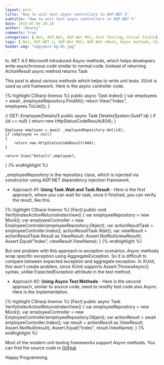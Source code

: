 ```yaml
---
layout: post
title: "How to unit test async controllers in ASP.NET 5"
subtitle: "How to unit test async controllers in ASP.NET 5"
date: 2015-07-04 20:18
author: "Anuraj"
comments: true
categories: [.Net, ASP.Net, ASP.Net MVC, Unit Testing, Visual Studio]
tags: [.Net, ASP.NET 5, ASP.Net MVC, ASP.Net vNext, Async methods, C#, Unit Testing, XUnit]
header-img: "img/post-bg-01.jpg"
---
```

In .NET 4.5 Microsoft introduced Async methods, which helps developers write asynchronous code similar to normal code. Instead of returning ActionResult async method returns Task<ActionResult>

This post is about various methods which helps to write unit tests. XUnit is used as unit framework. Here is the async controller code.

{% highlight CSharp linenos %}
public async Task<IActionResult> Index()
{
	var employees = await _employeeRepository.FindAll();
	return View("Index", employees.ToList());
}

// GET: Employee/Details/5
public async Task<IActionResult> Details(System.Guid? id)
{
	if (id == null)
	{
		return new HttpStatusCodeResult(404);
	}


	Employee employee = await _employeeRepository.Get(id);
	if (employee == null)
	{
		return new HttpStatusCodeResult(404);
	}

	return View("Details",employee);
}
{% endhighlight %}

_employeeRepository is the repository class, which is injected via constructor using ASP.NET dependency injection framework.



*   Approach #1: **Using Task.Wait and Task.Result** - Here is the first approach, where you can wait for task, once it finished, you can verify the result, like this.

{% highlight CSharp linenos %}
[Fact]
public void VerifyIndexActionReturnsIndexView()
{
	var employeeRepository = new Mock<IEmployeeRepository>();
	var employeeController = new EmployeeController(employeeRepository.Object);
	var actionResultTask = employeeController.Index();
	actionResultTask.Wait();
	var viewResult = actionResultTask.Result as ViewResult;
	Assert.NotNull(viewResult);
	Assert.Equal("Index", viewResult.ViewName);
}
{% endhighlight %}

But one problem with this approach is exception scenarios; Async methods wrap specific exception using AggregateException. So it is difficult to compare between expected exception and aggregate exception. In XUnit, this won't create problem, since XUnit supports Assert.ThrowsAsync() syntax, unlike ExpectedException attribute in the test method.

*   Approach #2: **Using Async Test Methods** - Here is the second approach, similar to source code, need to modify test code also Async. Here is the implementation.

{% highlight CSharp linenos %}
[Fact]
public async Task VerifyIndexActionReturnsIndexView()
{
	var employeeRepository = new Mock<IEmployeeRepository>();
	var employeeController = new EmployeeController(employeeRepository.Object);
	var actionResult = await employeeController.Index();
	var result = actionResult as ViewResult;
	Assert.NotNull(result);
	Assert.Equal("Index", result.ViewName);
}
{% endhighlight %}


Most of the modern unit testing frameworks support Async methods. You can find the source code in <a href="https://github.com/anuraj/ASPNET5CIDemo/tree/master/test" target="_blank">GitHub</a>

Happy Programming. 
